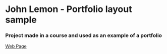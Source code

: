 # John Lemon - Portfolio layout sample
### Project made in a course and used as an example of a portfolio

<a href="https://johnlemon.netlify.app/" target="_blank">Web Page</a>
